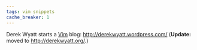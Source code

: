 ```yaml
---
tags: vim snippets
cache_breaker: 1
---
```


Derek Wyatt starts a [Vim](/wiki/Vim) blog: <http://derekwyatt.wordpress.com/> (**Update:** moved to <http://derekwyatt.org/>.)
